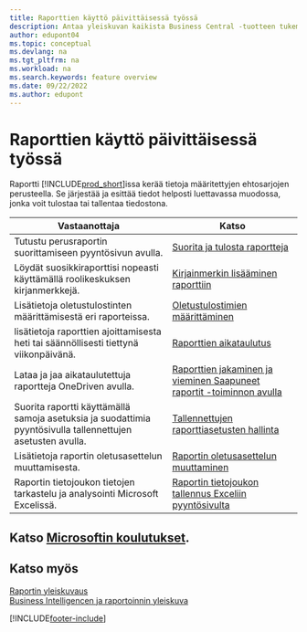 ```yaml
---
title: Raporttien käyttö päivittäisessä työssä
description: Antaa yleiskuvan kaikista Business Central -tuotteen tukemista Business Intelligence- ja raportointiominaisuuksista.
author: edupont04
ms.topic: conceptual
ms.devlang: na
ms.tgt_pltfrm: na
ms.workload: na
ms.search.keywords: feature overview
ms.date: 09/22/2022
ms.author: edupont
---
```

# <a name="use-reports-in-daily-work"></a><a name="use-reports-in-daily-work"></a>Raporttien käyttö päivittäisessä työssä

Raportti [!INCLUDE[prod_short](includes/prod_short.md)]issa kerää tietoja määritettyjen ehtosarjojen perusteella. Se järjestää ja esittää tiedot helposti luettavassa muodossa, jonka voit tulostaa tai tallentaa tiedostona.  

| Vastaanottaja | Katso |
| --- | --- |
| Tutustu perusraportin suorittamiseen pyyntösivun avulla. | [Suorita ja tulosta raportteja](ui-work-report.md) |
| Löydät suosikkiraporttisi nopeasti käyttämällä roolikeskuksen kirjanmerkkejä. | [Kirjainmerkin lisääminen raporttiin](ui-bookmarks.md) |
| Lisätietoja oletustulostinten määrittämisestä eri raporteissa. | [Oletustulostimien määrittäminen](ui-specify-printer-selection-reports.md#default) |
| lisätietoja raporttien ajoittamisesta heti tai säännöllisesti tiettynä viikonpäivänä. | [Raporttien aikataulutus](ui-work-report.md#ScheduleReport) |
| Lataa ja jaa aikataulutettuja raportteja OneDriven avulla. | [Raporttien jakaminen ja vieminen Saapuneet raportit -toiminnon avulla](ui-work-report-inbox.md) |
| Suorita raportti käyttämällä samoja asetuksia ja suodattimia pyyntösivulla tallennettujen asetusten avulla. | [Tallennettujen raporttiasetusten hallinta](reports-saving-reusing-settings.md)|
| Lisätietoja raportin oletusasettelun muuttamisesta. | [Raportin oletusasettelun muuttaminen](ui-how-change-layout-currently-used-report.md) |
| Raportin tietojoukon tietojen tarkastelu ja analysointi Microsoft Excelissä. | [Raportin tietojoukon tallennus Exceliin pyyntösivulta](/dynamics365-release-plan/2021wave1/smb/dynamics365-business-central/save-report-dataset-excel-request-page) |

## <a name="see-related-microsoft-training"></a><a name="see-related-microsoft-training"></a>Katso [Microsoftin koulutukset](/training/paths/setup-reporting-dynamics-365-business-central/).

## <a name="see-also"></a><a name="see-also"></a>Katso myös

[Raportin yleiskuvaus](reports-available-reports.md)  
[Business Intelligencen ja raportoinnin yleiskuva](ui-work-report.md)  

[!INCLUDE[footer-include](includes/footer-banner.md)]
